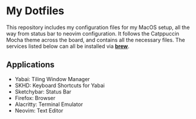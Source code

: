 # My Dotfiles

This repository includes my configuration files for my MacOS setup, all the way from status bar to neovim configuration. It follows the Catppuccin Mocha theme across the board, and contains all the necessary files. The services listed below can all be installed via **[brew](brew.sh)**.

## Applications

- Yabai: Tiling Window Manager
- SKHD: Keyboard Shortcuts for Yabai
- Sketchybar: Status Bar
- Firefox: Browser
- Alacritty: Terminal Emulator
- Neovim: Text Editor

